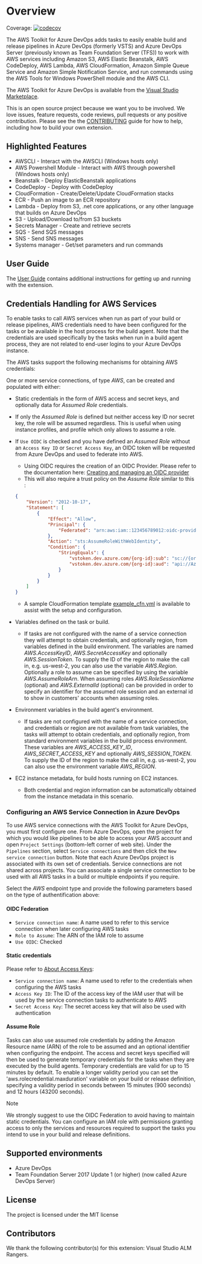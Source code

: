 # Overview

Coverage: [![codecov](https://codecov.io/gh/aws/aws-vsts-tools/branch/master/graph/badge.svg)](https://codecov.io/gh/aws/aws-vsts-tools)

The AWS Toolkit for Azure DevOps adds tasks to easily enable build and release pipelines in Azure DevOps (formerly VSTS) and Azure DevOps Server (previously known as Team Foundation Server (TFS)) to work with AWS services including Amazon S3, AWS Elastic Beanstalk, AWS CodeDeploy, AWS Lambda, AWS CloudFormation, Amazon Simple Queue Service and Amazon Simple Notification Service, and run commands using the AWS Tools for Windows PowerShell module and the AWS CLI.

The AWS Toolkit for Azure DevOps is available from the [Visual Studio Marketplace](https://marketplace.visualstudio.com/items?itemName=AmazonWebServices.aws-vsts-tools).

This is an open source project because we want you to be involved. We love issues, feature requests, code reviews, pull
requests or any positive contribution. Please see the the [CONTRIBUTING](CONTRIBUTING.md) guide for how to help, including how to build your own extension.

## Highlighted Features

-   AWSCLI - Interact with the AWSCLI (Windows hosts only)
-   AWS Powershell Module - Interact with AWS through powershell (Windows hosts only)
-   Beanstalk - Deploy ElasticBeanstalk applications
-   CodeDeploy - Deploy with CodeDeploy
-   CloudFormation - Create/Delete/Update CloudFormation stacks
-   ECR - Push an image to an ECR repository
-   Lambda - Deploy from S3, .net core applications, or any other language that builds on Azure DevOps
-   S3 - Upload/Download to/from S3 buckets
-   Secrets Manager - Create and retrieve secrets
-   SQS - Send SQS messages
-   SNS - Send SNS messages
-   Systems manager - Get/set parameters and run commands

## User Guide

The [User Guide](https://docs.aws.amazon.com/vsts/latest/userguide/welcome.html) contains additional instructions for getting up and running with the extension.

## Credentials Handling for AWS Services

To enable tasks to call AWS services when run as part of your build or release pipelines, AWS credentials need to have been configured for the tasks or be available in the host process for the build agent. Note that the credentials are used specifically by the tasks when run in a build agent process, they are not related to end-user logins to your Azure DevOps instance.

The AWS tasks support the following mechanisms for obtaining AWS credentials:

One or more service connections, of type _AWS_, can be created and populated with either:

-   Static credentials in the form of AWS access and secret keys, and optionally data for _Assumed Role_ credentials.
-   If only the _Assumed Role_ is defined but neither access key ID nor secret key, the role will be assumed regardless. This is useful when using instance profiles, and profile which only allows to assume a role.
-   If  `Use OIDC` is checked and you have defined an _Assumed Role_ without an `Access Key ID` or `Secret Access Key`, an OIDC token will be requested from Azure DevOps and used to federate into AWS.

    - Using OIDC requires the creation of an OIDC Provider. Please refer to the documentation here: [Creating and managing an OIDC provider](https://docs.aws.amazon.com/IAM/latest/UserGuide/id_roles_providers_create_oidc.html#manage-oidc-provider-console)
    - This will also require a trust policy on the _Assume Role_ similar to this :

    ```json
    {
        "Version": "2012-10-17",
        "Statement": [
            {
                "Effect": "Allow",
                "Principal": {
                    "Federated": "arn:aws:iam::123456789012:oidc-provider/vstoken.dev.azure.com/{org-id}"
                },
                "Action": "sts:AssumeRoleWithWebIdentity",
                "Condition": {
                    "StringEquals": {
                        "vstoken.dev.azure.com/{org-id}:sub": "sc://{orgName}/{ProjectName}/{ServiceConnectionName}",
                        "vstoken.dev.azure.com/{org-id}:aud": "api://AzureADTokenExchange"
                    }
                }
            }
        ]
    }
    ```

    - A sample CloudFormation template [example_cfn.yml](./example_cfn.yaml) is available to assist with the setup and configuration.

-   Variables defined on the task or build.
    -   If tasks are not configured with the name of a service connection they will attempt to obtain credentials, and optionally region, from variables defined in the build environment. The
        variables are named _AWS.AccessKeyID_, _AWS.SecretAccessKey_ and optionally _AWS.SessionToken_. To supply the ID of the region to make the call in, e.g. us-west-2, you can also use the variable _AWS.Region_. Optionally a role to assume can be specified by using the variable _AWS.AssumeRoleArn_. When assuming roles _AWS.RoleSessionName_ (optional) and _AWS.ExternalId_ (optional) can be provided in order to specify an identifier for the assumed role session and an external id to show in customers' accounts when assuming roles.
-   Environment variables in the build agent's environment.
    -   If tasks are not configured with the name of a service connection, and credentials or region are not available from task variables, the tasks will attempt to obtain credentials, and optionally region, from standard environment variables in the build process environment. These variables are _AWS_ACCESS_KEY_ID_, _AWS_SECRET_ACCESS_KEY_ and optionally _AWS_SESSION_TOKEN_. To supply the ID of the region to make the call in, e.g. us-west-2, you can also use the environment variable _AWS_REGION_.
-   EC2 instance metadata, for build hosts running on EC2 instances.
    -   Both credential and region information can be automatically obtained from the instance metadata in this scenario.

### Configuring an AWS Service Connection in Azure DevOps

To use AWS service connections with the AWS Toolkit for Azure DevOps, you must first configure one. From Azure DevOps, open the project for which you would like pipelines to be able to access your AWS account and open `Project Settings` (bottom-left corner of web site). Under the `Pipelines` section, select `Service connections` and then click the `New service connection` button. Note that each Azure DevOps project is associated with its own set of credentials. Service connections are not shared across projects. You can associate a single service connection to be used with all AWS tasks in a build or multiple endpoints if you require.

Select the _AWS_ endpoint type and provide the following parameters based on the type of authentification above:

#### OIDC Federation

-   `Service connection name`: A name used to refer to this service connection when later configuring AWS tasks
-   `Role to Assume`: The ARN of the IAM role to assume
-   `Use OIDC`: Checked

#### Static credentials

Please refer to [About Access Keys](https://aws.amazon.com/developers/access-keys/):

-   `Service connection name`: A name used to refer to the credentials when configuring the AWS tasks
-   `Access Key ID`: The ID of the access key of the IAM user that will be used by the service connection tasks to authenticate to AWS
-   `Secret Access Key`: The secret access key that will also be used with authentication

#### Assume Role

Tasks can also use assumed role credentials by adding the Amazon Resource name (ARN) of the role to be assumed and an optional identifier when configuring the endpoint. The access and secret keys specified will then be used to generate temporary credentials for the tasks when they are executed by the build agents. Temporary credentials are valid for up to 15 minutes by default. To enable a longer validity period you can set the 'aws.rolecredential.maxduration' variable on your build or release definition, specifying a validity period in seconds between 15 minutes (900 seconds) and 12 hours (43200 seconds).

> [!NOTE]
> We strongly suggest to use the OIDC Federation to avoid having to maintain static credentials. You can configure an IAM role with permissions granting access to only the services and resources required to support the tasks you intend to use in your build and release definitions.

## Supported environments

-   Azure DevOps
-   Team Foundation Server 2017 Update 1 (or higher) (now called Azure DevOps Server)

## License

The project is licensed under the MIT license

## Contributors

We thank the following contributor(s) for this extension: Visual Studio ALM Rangers.
